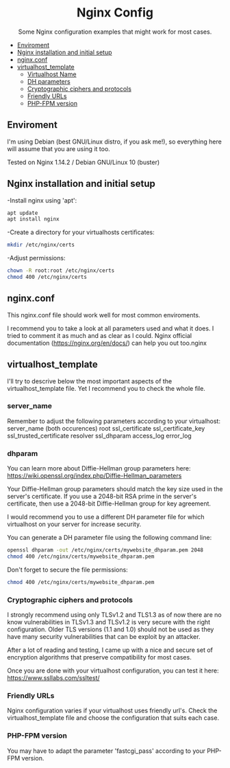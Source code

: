 <h1 align="center">Nginx Config 

</h1>
<p align="center">Some Nginx configuration examples that might work for most cases.</p>

<!--ts-->
* [Enviroment](#enviroment)
* [Nginx installation and initial setup](#installation)
* [nginx.conf](#nginxconf)
* [virtualhost_template](#virtualhosttemplate)
  * [Virtualhost Name](#server_name)
  * [DH parameters](#dhparam)
  * [Cryptographic ciphers and protocols](#tls)
  * [Friendly URLs](#friendlyurls)
  * [PHP-FPM version](#phpfpm)
<!--te-->

<h2>Enviroment</h2>

I'm using Debian (best GNU/Linux distro, if you ask me!), so everything here will assume that you are using it too.

Tested on Nginx 1.14.2 / Debian GNU/Linux 10 (buster)

<h2>Nginx installation and initial setup</h2>

-Install nginx using 'apt':
```bash
apt update
apt install nginx
```

-Create a directory for your virtualhosts certificates:
```bash
mkdir /etc/nginx/certs
```

-Adjust permissions:
```bash
chown -R root:root /etc/nginx/certs
chmod 400 /etc/nginx/certs
```

<h2>nginx.conf</h2>

This nginx.conf file should work well for most common enviroments.

I recommend you to take a look at all parameters used and what it does. I tried to comment it as much and as clear as I could. Nginx official documentation (https://nginx.org/en/docs/) can help you out too.nginx

<h2>virtualhost_template</h2>

I'll try to descrive below the most important aspects of the virtualhost_template file. Yet I recommend you to check the whole file.

<h3>server_name</h3>

Remember to adjust the following parameters according to your virtualhost:
server_name (both occurences)
root
ssl_certificate
ssl_certificate_key
ssl_trusted_certificate
resolver
ssl_dhparam
access_log
error_log

<h3>dhparam</h3>

You can learn more about Diffie-Hellman group parameters here: https://wiki.openssl.org/index.php/Diffie-Hellman_parameters

Your Diffie-Hellman group parameters should match the key size used in the server's certificate. If you use a 2048-bit RSA prime in the server's certificate, then use a 2048-bit Diffie-Hellman group for key agreement.

I would recommend you to use a different DH parameter file for which virtualhost on your server for increase security.

You can generate a DH parameter file using the following command line:

```bash
openssl dhparam -out /etc/nginx/certs/mywebsite_dhparam.pem 2048
chmod 400 /etc/nginx/certs/mywebsite_dhparam.pem
```

Don't forget to secure the file permissions:
```bash
chmod 400 /etc/nginx/certs/mywebsite_dhparam.pem
```

<h3>Cryptographic ciphers and protocols</h3>
I strongly recommend using only TLSv1.2 and TLS1.3 as of now there are no know vulnerabilities in TLSv1.3 and TLSv1.2 is very secure with the right configuration. Older TLS versions (1.1 and 1.0) should not be used as they have many security vulnerabilities that can be exploit by an attacker.

After a lot of reading and testing, I came up with a nice and secure set of encryption algorithms that preserve compatibility for most cases.

Once you are done with your virtualhost configuration, you can test it here: https://www.ssllabs.com/ssltest/


<h3>Friendly URLs</h3>

Nginx configuration varies if your virtualhost uses friendly url's. Check the virtualhost_template file and choose the configuration that suits each case.


<h3>PHP-FPM version</h3>

You may have to adapt the parameter 'fastcgi_pass' according to your PHP-FPM version.
